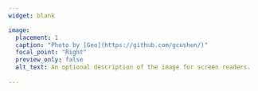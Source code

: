 ```yaml
---
widget: blank

image:
  placement: 1
  caption: "Photo by [Geo](https://github.com/gcushen/)"
  focal_point: "Right"
  preview_only: false
  alt_text: An optional description of the image for screen readers.
  
---
```

